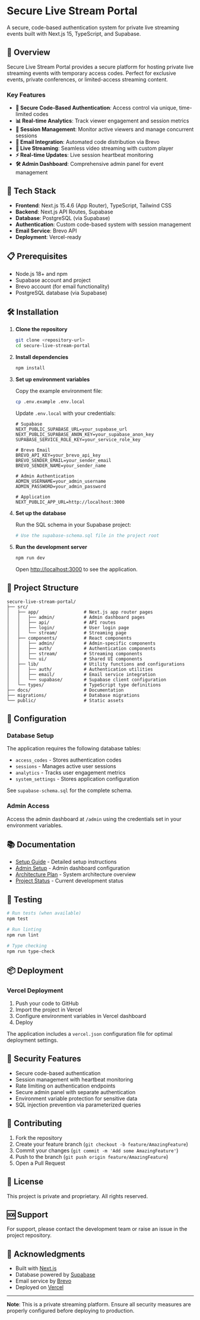 # Secure Live Stream Portal

A secure, code-based authentication system for private live streaming events built with Next.js 15, TypeScript, and Supabase.

## 🎯 Overview

Secure Live Stream Portal provides a secure platform for hosting private live streaming events with temporary access codes. Perfect for exclusive events, private conferences, or limited-access streaming content.

### Key Features

- **🔐 Secure Code-Based Authentication**: Access control via unique, time-limited codes
- **📊 Real-time Analytics**: Track viewer engagement and session metrics
- **👥 Session Management**: Monitor active viewers and manage concurrent sessions
- **📧 Email Integration**: Automated code distribution via Brevo
- **🎥 Live Streaming**: Seamless video streaming with custom player
- **⚡ Real-time Updates**: Live session heartbeat monitoring
- **🛠️ Admin Dashboard**: Comprehensive admin panel for event management

## 🚀 Tech Stack

- **Frontend**: Next.js 15.4.6 (App Router), TypeScript, Tailwind CSS
- **Backend**: Next.js API Routes, Supabase
- **Database**: PostgreSQL (via Supabase)
- **Authentication**: Custom code-based system with session management
- **Email Service**: Brevo API
- **Deployment**: Vercel-ready

## 📋 Prerequisites

- Node.js 18+ and npm
- Supabase account and project
- Brevo account (for email functionality)
- PostgreSQL database (via Supabase)

## 🛠️ Installation

1. **Clone the repository**
   ```bash
   git clone <repository-url>
   cd secure-live-stream-portal
   ```

2. **Install dependencies**
   ```bash
   npm install
   ```

3. **Set up environment variables**
   
   Copy the example environment file:
   ```bash
   cp .env.example .env.local
   ```
   
   Update `.env.local` with your credentials:
   ```env
   # Supabase
   NEXT_PUBLIC_SUPABASE_URL=your_supabase_url
   NEXT_PUBLIC_SUPABASE_ANON_KEY=your_supabase_anon_key
   SUPABASE_SERVICE_ROLE_KEY=your_service_role_key
   
   # Brevo Email
   BREVO_API_KEY=your_brevo_api_key
   BREVO_SENDER_EMAIL=your_sender_email
   BREVO_SENDER_NAME=your_sender_name
   
   # Admin Authentication
   ADMIN_USERNAME=your_admin_username
   ADMIN_PASSWORD=your_admin_password
   
   # Application
   NEXT_PUBLIC_APP_URL=http://localhost:3000
   ```

4. **Set up the database**
   
   Run the SQL schema in your Supabase project:
   ```bash
   # Use the supabase-schema.sql file in the project root
   ```

5. **Run the development server**
   ```bash
   npm run dev
   ```

   Open [http://localhost:3000](http://localhost:3000) to see the application.

## 📁 Project Structure

```
secure-live-stream-portal/
├── src/
│   ├── app/                 # Next.js app router pages
│   │   ├── admin/           # Admin dashboard pages
│   │   ├── api/             # API routes
│   │   ├── login/           # User login page
│   │   └── stream/          # Streaming page
│   ├── components/          # React components
│   │   ├── admin/           # Admin-specific components
│   │   ├── auth/            # Authentication components
│   │   ├── stream/          # Streaming components
│   │   └── ui/              # Shared UI components
│   ├── lib/                 # Utility functions and configurations
│   │   ├── auth/            # Authentication utilities
│   │   ├── email/           # Email service integration
│   │   └── supabase/        # Supabase client configuration
│   └── types/               # TypeScript type definitions
├── docs/                    # Documentation
├── migrations/              # Database migrations
└── public/                  # Static assets
```

## 🔧 Configuration

### Database Setup

The application requires the following database tables:
- `access_codes` - Stores authentication codes
- `sessions` - Manages active user sessions
- `analytics` - Tracks user engagement metrics
- `system_settings` - Stores application configuration

See `supabase-schema.sql` for the complete schema.

### Admin Access

Access the admin dashboard at `/admin` using the credentials set in your environment variables.

## 📚 Documentation

- [Setup Guide](./SETUP.md) - Detailed setup instructions
- [Admin Setup](./ADMIN_SETUP.md) - Admin dashboard configuration
- [Architecture Plan](./docs/architecture-plan.md) - System architecture overview
- [Project Status](./PROJECT_STATUS.md) - Current development status

## 🧪 Testing

```bash
# Run tests (when available)
npm test

# Run linting
npm run lint

# Type checking
npm run type-check
```

## 📦 Deployment

### Vercel Deployment

1. Push your code to GitHub
2. Import the project in Vercel
3. Configure environment variables in Vercel dashboard
4. Deploy

The application includes a `vercel.json` configuration file for optimal deployment settings.

## 🔐 Security Features

- Secure code-based authentication
- Session management with heartbeat monitoring
- Rate limiting on authentication endpoints
- Secure admin panel with separate authentication
- Environment variable protection for sensitive data
- SQL injection prevention via parameterized queries

## 🤝 Contributing

1. Fork the repository
2. Create your feature branch (`git checkout -b feature/AmazingFeature`)
3. Commit your changes (`git commit -m 'Add some AmazingFeature'`)
4. Push to the branch (`git push origin feature/AmazingFeature`)
5. Open a Pull Request

## 📄 License

This project is private and proprietary. All rights reserved.

## 🆘 Support

For support, please contact the development team or raise an issue in the project repository.

## 🙏 Acknowledgments

- Built with [Next.js](https://nextjs.org/)
- Database powered by [Supabase](https://supabase.com/)
- Email service by [Brevo](https://www.brevo.com/)
- Deployed on [Vercel](https://vercel.com/)

---

**Note**: This is a private streaming platform. Ensure all security measures are properly configured before deploying to production.
